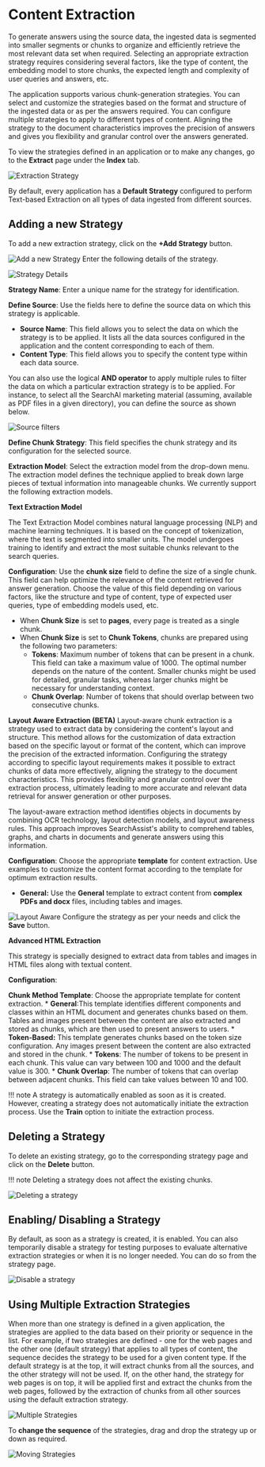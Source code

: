 # Content Extraction

To generate answers using the source data, the ingested data is segmented into smaller segments or chunks to organize and efficiently retrieve the most relevant data set when required. Selecting an appropriate extraction strategy requires considering several factors, like the type of content, the embedding model to store chunks, the expected length and complexity of user queries and answers, etc.

The application supports various chunk-generation strategies. You can select and customize the strategies based on the format and structure of the ingested data or as per the answers required. You can configure multiple strategies to apply to different types of content. Aligning the strategy to the document characteristics improves the precision of answers and gives you flexibility and granular control over the answers generated.  

To view the strategies defined in an application or to make any changes, go to the **Extract** page under the **Index** tab. 

![Extraction Strategy](../images/extract-home.png "Extraction Strategy")

By default, every application has a **Default Strategy** configured to perform Text-based Extraction on all types of data ingested from different sources. 

## Adding a new Strategy

To add a new extraction strategy, click on the **+Add Strategy** button.

![Add a new Strategy](../images/add-strategy.png "Add a new Strategy")
Enter the following details of the strategy.

![Strategy Details](../images/add-strategy-widget.png "Strategy Details")

**Strategy Name**: Enter a unique name for the strategy for identification. 

**Define Source**: Use the fields here to define the source data on which this strategy is applicable. 

* **Source Name**: This field allows you to select the data on which the strategy is to be applied. It lists all the data sources configured in the application and the content corresponding to each of them. 
* **Content Type**: This field allows you to specify the content type within each data source. 

You can also use the logical **AND operator** to apply multiple rules to filter the data on which a particular extraction strategy is to be applied. For instance, to select all the SearchAI marketing material (assuming, available as PDF files in a given directory), you can define the source as shown below.

![Source filters](../images/source-filters.png "Source Filters")

**Define Chunk Strategy**: This field specifies the chunk strategy and its configuration for the selected source.

**Extraction Model**: Select the extraction model from the drop-down menu. The extraction model defines the technique applied to break down large pieces of textual information into manageable chunks. We currently support the following extraction models.

**Text Extraction Model**

The Text Extraction Model combines natural language processing (NLP) and machine learning techniques. It is based on the concept of tokenization, where the text is segmented into smaller units. The model undergoes training to identify and extract the most suitable chunks relevant to the search queries.

**Configuration**: Use the **chunk size** field  to define the size of a single chunk. This field can help optimize the relevance of the content retrieved for answer generation. Choose the value of this field depending on various factors, like the structure and type of content, type of expected user queries, type of embedding models used, etc. 

* When **Chunk Size** is set to **pages**, every page is treated as a single chunk. 
* When **Chunk Size** is set to **Chunk Tokens**, chunks are prepared using the following two parameters:
    *  **Tokens**: Maximum number of tokens that can be present in a chunk. This field can take a maximum value of 1000. The optimal number depends on the nature of the content. Smaller chunks might be used for detailed, granular tasks, whereas larger chunks might be necessary for understanding context​​.
    * **Chunk Overlap**: Number of tokens that should overlap between two consecutive chunks.

**Layout Aware Extraction (BETA)**
Layout-aware chunk extraction is a strategy used to extract data by considering the content's layout and structure. This method allows for the customization of data extraction based on the specific layout or format of the content, which can improve the precision of the extracted information. Configuring the strategy according to specific layout requirements makes it possible to extract chunks of data more effectively, aligning the strategy to the document characteristics. This provides flexibility and granular control over the extraction process, ultimately leading to more accurate and relevant data retrieval for answer generation or other purposes. 

The layout-aware extraction method identifies objects in documents by combining OCR technology, layout detection models, and layout awareness rules. This approach improves SearchAssist's ability to comprehend tables, graphs, and charts in documents and generate answers using this information.

**Configuration**: Choose the appropriate **template** for content extraction. Use examples to customize the content format according to the template for optimum extraction results.
* **General:** Use the **General** template to extract content from **complex PDFs and docx** files, including tables and images. 

![Layout Aware](../images/layout-aware-templates.png "Layout Aware Templates")
Configure the strategy as per your needs and click the **Save** button. 

**Advanced HTML Extraction**

This strategy is specially designed to extract data from tables and images in HTML files along with textual content. 

**Configuration**: 

**Chunk Method Template**: Choose the appropriate template for content extraction. 
    * **General**:This template identifies different components and classes within an HTML document and generates chunks based on them. Tables and images present between the content are also extracted and stored as chunks, which are then used to present answers to users. 
    * **Token-Based:** This template generates chunks based on the token size configuration. Any images present between the content are also extracted and stored in the chunk.
    * **Tokens**:  The number of tokens to be present in each chunk. This value can vary between 100 and 1000 and the default value is 300. 
    * **Chunk Overlap**: The number of tokens that can overlap between adjacent chunks. This field can take values between 10 and 100. 
    
!!! note
    A strategy is automatically enabled as soon as it is created. However, creating a strategy does not automatically initiate the extraction process. Use the **Train** option to initiate the extraction process.   

## Deleting a Strategy

To delete an existing strategy, go to the corresponding strategy page and click on the **Delete** button. 

!!! note
    Deleting a strategy does not affect the existing chunks.

![Deleting a strategy](../images/delete-a-strategy.png "Deleting a strategy")

## Enabling/ Disabling a Strategy

By default, as soon as a strategy is created, it is enabled. You can also temporarily disable a strategy for testing purposes to evaluate alternative extraction strategies or when it is no longer needed. You can do so from the strategy page. 

![Disable a strategy](../images/disable-a-strategy.png "Disable a strategy")

## Using Multiple Extraction Strategies

When more than one strategy is defined in a given application, the strategies are applied to the data based on their priority or sequence in the list. For example, if two strategies are defined - one for the web pages and the other one (default strategy) that applies to all types of content, the sequence decides the strategy to be used for a given content type. If the default strategy is at the top, it will extract chunks from all the sources, and the other strategy will not be used. If, on the other hand, the strategy for web pages is on top, it will be applied first and extract the chunks from the web pages, followed by the extraction of chunks from all other sources using the default extraction strategy.  

![Multiple Strategies](../images/multiple-strategies.png "Multiple Strategies")

To **change the sequence** of the strategies, drag and drop the strategy up or down as required.

![Moving Strategies](../images/moving-strategies.png "Moving Strategies")
